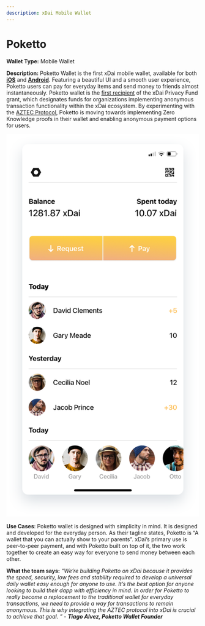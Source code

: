 ```yaml
---
description: xDai Mobile Wallet
---
```


# Poketto

**Wallet Type:** Mobile Wallet

**Description:** Poketto Wallet is the first xDai mobile wallet, available for both [**iOS**](https://apps.apple.com/us/app/poketto-cash/id1460141974) and [**Android**](https://play.google.com/store/apps/details?id=com.poketto.poketto). Featuring a beautiful UI and a smooth user experience, Poketto users can pay for everyday items and send money to friends almost instantaneously. Poketto wallet is the [first recipient](https://forum.poa.network/t/introducing-the-poa-zero-knowledge-fund/2698) of the xDai Privacy Fund grant, which designates funds for organizations implementing anonymous transaction functionality within the xDai ecosystem. By experimenting with the [AZTEC Protocol](https://blog.donesunday.com/post/poketto/integrating-private-transactions), Poketto is moving towards implementing Zero Knowledge proofs in their wallet and enabling anonymous payment options for users. 

![Poketto Cash on iOS](../../.gitbook/assets/poketto_1.png)

**Use Cases**: Poketto wallet is designed with simplicity in mind. It is designed and developed for the everyday person. As their tagline states, Poketto is “A wallet that you can actually show to your parents”. xDai’s primary use is peer-to-peer payment, and with Poketto built on top of it, the two work together to create an easy way for everyone to send money between each other.

**What the team says:** _“We’re building Poketto on xDai because it provides the speed, security, low fees and stability required to develop a universal daily wallet easy enough for anyone to use. It’s the best option for anyone looking to build their dapp with efficiency in mind. In order for Poketto to really become a replacement to the traditional wallet for everyday transactions, we need to provide a way for transactions to remain anonymous. This is why integrating the AZTEC protocol into xDai is crucial to achieve that goal. ” - **Tiago Alvez, Poketto Wallet Founder**_

